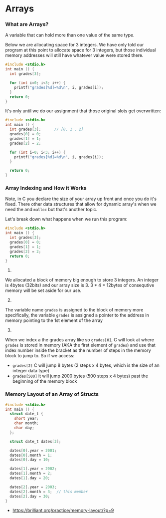 # Arrays

### What are Arrays?
A variable that can hold more than one value of the same type.

Below we are allocating space for 3 integers. We have only told our program
at this point to allocate space for 3 integers, but those individual memory addresses
will still have whatever value were stored there.

```c
#include <stdio.h>
int main () {
  int grades[3];

  for (int i=0; i<3; i++) {
    printf("grades[%d]=%d\n", i, grades[i]);
  }
  return 0;
}
```

It's only until we do our assignment that those original slots get overwritten:

```c
#include <stdio.h>
int main () {
  int grades[3];      // [0, 1 , 2]
  grades[0] = 0;
  grades[1] = 1;
  grades[2] = 2;

  for (int i=0; i<3; i++) {
    printf("grades[%d]=%d\n", i, grades[i]);
  }

  return 0;
}
```


### Array Indexing and How it Works
Note, in C you declare the size of your array up front and once you do it's fixed.
There other data structures that allow for dynamic array's when we need the and `malloc` but that's another topic.

Let's break down what happens when we run this program:

```c
#include <stdio.h>
int main () {
  int grades[3];
  grades[0] = 0;
  grades[1] = 1;
  grades[2] = 2;
  return 0;
}
```
1. 
We allocated a block of memory big enough to store 3 integers.
An integer is 4bytes (32bits) and our array size is 3. 3 * 4 = 12bytes of consequtive memory will be set aside for our use.

2.
The variable name `grades` is assigned to the block of memory
more specifically, the variable `grades` is assigned a pointer to the address in memory pointing to the 1st element of the array

3.
When we index a the grades array like so `grades[0]`, C will look at where `grades` is stored in memory (AKA the first element of `grades`)
and use that index number inside the bracket as the number of steps in the memory block to jump to.
So if we access:
-  `grades[2]` C will jump 8 bytes (2 steps x 4 bytes, which is the size of an integer data type)
- `grades[500]` it will jump 2000 bytes (500 steps x 4 bytes) past the beginning of the memory block



### Memory Layout of an Array of Structs
```c
#include <stdio.h>
int main () {
  struct date_t {
    short year;
    char month;
    char day;
  };

  struct date_t dates[3];

  dates[0].year = 2001;
  dates[0].month = 1;
  dates[0].day = 10;

  dates[1].year = 2002;
  dates[1].month = 2;
  dates[1].day = 20;

  dates[2].year = 2003;
  dates[2].month = 3;  // this member
  dates[2].day = 30;
}
```

- https://brilliant.org/practice/memory-layout/?p=9